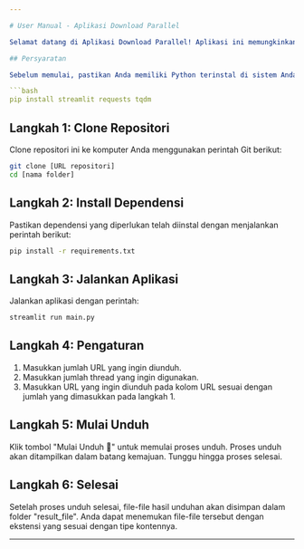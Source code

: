 ```yaml
---

# User Manual - Aplikasi Download Parallel

Selamat datang di Aplikasi Download Parallel! Aplikasi ini memungkinkan Anda mengunduh file secara paralel menggunakan beberapa thread sekaligus. Berikut adalah langkah-langkah untuk menggunakan aplikasi ini:

## Persyaratan

Sebelum memulai, pastikan Anda memiliki Python terinstal di sistem Anda. Anda juga perlu menginstal beberapa pustaka yang dibutuhkan dengan menjalankan perintah berikut:

```bash
pip install streamlit requests tqdm
```

## Langkah 1: Clone Repositori

Clone repositori ini ke komputer Anda menggunakan perintah Git berikut:

```bash
git clone [URL repositori]
cd [nama folder]
```

## Langkah 2: Install Dependensi

Pastikan dependensi yang diperlukan telah diinstal dengan menjalankan perintah berikut:

```bash
pip install -r requirements.txt
```

## Langkah 3: Jalankan Aplikasi

Jalankan aplikasi dengan perintah:

```bash
streamlit run main.py
```

## Langkah 4: Pengaturan

1. Masukkan jumlah URL yang ingin diunduh.
2. Masukkan jumlah thread yang ingin digunakan.
3. Masukkan URL yang ingin diunduh pada kolom URL sesuai dengan jumlah yang dimasukkan pada langkah 1.

## Langkah 5: Mulai Unduh

Klik tombol "Mulai Unduh 🚀" untuk memulai proses unduh. Proses unduh akan ditampilkan dalam batang kemajuan. Tunggu hingga proses selesai.

## Langkah 6: Selesai

Setelah proses unduh selesai, file-file hasil unduhan akan disimpan dalam folder "result_file". Anda dapat menemukan file-file tersebut dengan ekstensi yang sesuai dengan tipe kontennya.

---
```

